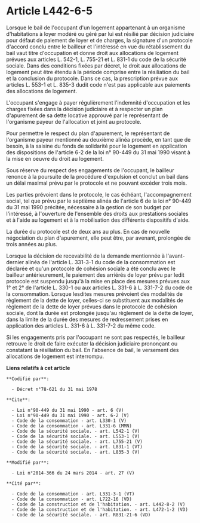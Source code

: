 # Article L442-6-5

Lorsque le bail de l'occupant d'un logement appartenant à un organisme d'habitations à loyer modéré ou géré par lui est
résilié par décision judiciaire pour défaut de paiement de loyer et de charges, la signature d'un protocole d'accord conclu
entre le bailleur et l'intéressé en vue du rétablissement du bail vaut titre d'occupation et donne droit aux allocations de
logement prévues aux articles L. 542-1, L. 755-21 et L. 831-1 du code de la sécurité sociale. Dans des conditions fixées par
décret, le droit aux allocations de logement peut être étendu à la période comprise entre la résiliation du bail et la
conclusion du protocole. Dans ce cas, la prescription prévue aux articles L. 553-1 et L. 835-3 dudit code n'est pas
applicable aux paiements des allocations de logement. 

L'occupant s'engage à payer régulièrement l'indemnité d'occupation et les charges fixées dans la décision judiciaire et à
respecter un plan d'apurement de sa dette locative approuvé par le représentant de l'organisme payeur de l'allocation et
joint au protocole. 

Pour permettre le respect du plan d'apurement, le représentant de l'organisme payeur mentionné au deuxième alinéa procède, en
tant que de besoin, à la saisine du fonds de solidarité pour le logement en application des dispositions de l'article 6-2 de
la loi n° 90-449 du 31 mai 1990 visant à la mise en oeuvre du droit au logement. 

Sous réserve du respect des engagements de l'occupant, le bailleur renonce à la poursuite de la procédure d'expulsion et
conclut un bail dans un délai maximal prévu par le protocole et ne pouvant excéder trois mois. 

Les parties prévoient dans le protocole, le cas échéant, l'accompagnement social, tel que prévu par le septième alinéa de
l'article 6 de la loi n° 90-449 du 31 mai 1990 précitée, nécessaire à la gestion de son budget par l'intéressé, à l'ouverture
de l'ensemble des droits aux prestations sociales et à l'aide au logement et à la mobilisation des différents dispositifs
d'aide. 

La durée du protocole est de deux ans au plus. En cas de nouvelle négociation du plan d'apurement, elle peut être, par
avenant, prolongée de trois années au plus. 

Lorsque la décision de recevabilité de la demande mentionnée à l'avant-dernier alinéa de l'article L. 331-3-1 du code de la
consommation est déclarée et qu'un protocole de cohésion sociale a été conclu avec le bailleur antérieurement, le paiement
des arriérés de loyer prévu par ledit protocole est suspendu jusqu'à la mise en place des mesures prévues aux 1° et 2° de
l'article L. 330-1 ou aux articles L. 331-6 à L. 331-7-2 du code de la consommation. Lorsque lesdites mesures prévoient des
modalités de règlement de la dette de loyer, celles-ci se substituent aux modalités de règlement de la dette de loyer prévues
dans le protocole de cohésion sociale, dont la durée est prolongée jusqu'au règlement de la dette de loyer, dans la limite de
la durée des mesures de redressement prises en application des articles L. 331-6 à L. 331-7-2 du même code. 

Si les engagements pris par l'occupant ne sont pas respectés, le bailleur retrouve le droit de faire exécuter la décision
judiciaire prononçant ou constatant la résiliation du bail. En l'absence de bail, le versement des allocations de logement
est interrompu.

**Liens relatifs à cet article**

	**Codifié par**:

	  - Décret n°78-621 du 31 mai 1978

	**Cite**:

	  - Loi n°90-449 du 31 mai 1990 - art. 6 (V)
	  - Loi n°90-449 du 31 mai 1990 - art. 6-2 (V)
	  - Code de la consommation - art. L330-1 (V)
	  - Code de la consommation - art. L331-6 (MMN)
	  - Code de la sécurité sociale. - art. L542-1 (V)
	  - Code de la sécurité sociale. - art. L553-1 (V)
	  - Code de la sécurité sociale. - art. L755-21 (V)
	  - Code de la sécurité sociale. - art. L831-1 (VT)
	  - Code de la sécurité sociale. - art. L835-3 (V)

	**Modifié par**:

	  - Loi n°2014-366 du 24 mars 2014 - art. 27 (V)

	**Cité par**:

	  - Code de la consommation - art. L331-3-1 (VT)
	  - Code de la consommation - art. L722-16 (VD)
	  - Code de la construction et de l'habitation. - art. L442-8-2 (V)
	  - Code de la construction et de l'habitation. - art. L472-1-2 (VD)
	  - Code de la sécurité sociale. - art. R831-21-6 (VD)
